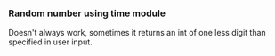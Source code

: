 ### Random number using time module ###

Doesn't always work, sometimes it returns an int of one less digit than specified in user input.
